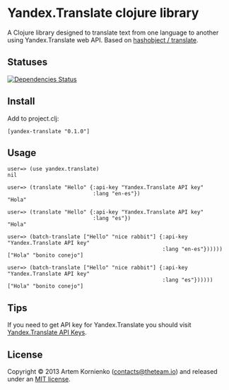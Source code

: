 # Yandex.Translate clojure library

A Clojure library designed to translate text from one language to another using Yandex.Translate web API.
Based on [hashobject / translate](https://github.com/hashobject/translate).

## Statuses

[![Dependencies Status](http://jarkeeper.com/moffff/yandex-translate/status.png)](http://jarkeeper.com/moffff/yandex-translate)

## Install

Add to project.clj:

```
[yandex-translate "0.1.0"]
```

## Usage

```
user=> (use yandex.translate)
nil

user=> (translate "Hello" {:api-key "Yandex.Translate API key"
                           :lang "en-es"})
"Hola"

user=> (translate "Hello" {:api-key "Yandex.Translate API key"
                           :lang "es"})
"Hola"

user=> (batch-translate ["Hello" "nice rabbit"] {:api-key "Yandex.Translate API key"
                                                 :lang "en-es"})))))
["Hola" "bonito conejo"]

user=> (batch-translate ["Hello" "nice rabbit"] {:api-key "Yandex.Translate API key"
                                                 :lang "es"})))))
["Hola" "bonito conejo"]
```

## Tips

If you need to get API key for Yandex.Translate you should visit
[Yandex.Translate API Keys](https://translate.yandex.com/apikeys).

## License

Copyright © 2013 Artem Kornienko (contacts@theteam.io) and released under an [MIT license](http://opensource.org/licenses/MIT).
